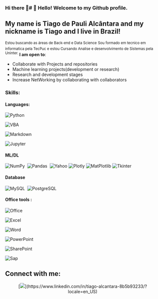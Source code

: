 ### Hi there 👋# 👋 Hello! Welcome to my Github profile.
## My name is Tiago de Pauli Alcântara and my nickname is Tiago and I live in Brazil!
<sup>Estou buscando as áreas de Back-end e Data Science</sup>
<sup>Sou formado em tecnico em informatica pela TecPuc e estou Cursando Analise e desenvolvimento de Sistemas pela Uninter.
</sup>
 **I am open to**:
 - Collaborate with Projects and repositories
 - Machine learning projects(development or research)
 - Research and development stages
 - Increase NetWorking by collaborating with collaborators

### Skills:

#### Languages:
![Python](https://img.shields.io/badge/Python-3776AB?style=for-the-badge&logo=python&logoColor=white)&nbsp;

![VBA](https://img.shields.io/badge/Excel_VBA-217346?style=for-the-badge&logo=microsoft-excel&logoColor=white)&nbsp;

![Markdown](https://img.shields.io/badge/markdown-%23000000.svg?style=for-the-badge&logo=markdown&logoColor=white)&nbsp;

![Jupyter](https://img.shields.io/badge/Jupyter-%23000000.svg?style=for-the-badge&logo=Jupyter&logoColor=orange&labelColor=white&color=orange)&nbsp;

#### ML/DL

![NumPy](https://img.shields.io/badge/numpy-%23013243.svg?style=for-the-badge&logo=numpy&logoColor=white)&nbsp;
![Pandas](https://img.shields.io/badge/pandas-%23150458.svg?style=for-the-badge&logo=pandas&logoColor=white)&nbsp;
![Yahoo](https://img.shields.io/badge/yFinace-blueviolet/?style=for-the-badge&logo=yahoo&logoColor=violet&logoWidth=30&labelColor=white&color=blueviolet)
![Plotly](https://img.shields.io/badge/Plotly-%233F4F75.svg?style=for-the-badge&logo=plotly&logoColor=white)
![MatPlotlib](https://img.shields.io/badge/Matplotlib-%233F4F75.svg?style=for-the-badge&logo=plotly&logoColor=white)
![Tkinter](https://img.shields.io/badge/Tkinter-181818?style=for-the-badge&logo=supabase&logoColor=white)

#### Database

![MySQL](https://img.shields.io/badge/MySQL-00000F?style=for-the-badge&logo=mysql&logoColor=white)&nbsp;
![PostgreSQL](https://img.shields.io/badge/PostgreSQL-316192?style=for-the-badge&logo=postgresql&logoColor=white)&nbsp;



#### Office tools :
![Office](https://img.shields.io/badge/Microsoft_Office-D83B01?style=for-the-badge&logo=microsoft-office&logoColor=white)&nbsp;

![Excel](https://img.shields.io/badge/Microsoft_Excel-217346?style=for-the-badge&logo=microsoft-excel&logoColor=white)&nbsp;
![]()&nbsp;

![Word](https://img.shields.io/badge/Microsoft_Word-2B579A?style=for-the-badge&logo=microsoft-word&logoColor=white)&nbsp;

![PowerPoint](https://img.shields.io/badge/Microsoft_PowerPoint-B7472A?style=for-the-badge&logo=microsoft-powerpoint&logoColor=white)&nbsp;

![SharePoint](https://img.shields.io/badge/Microsoft_SharePoint-0078D4?style=for-the-badge&logo=microsoft-sharepoint&logoColor=white)&nbsp;

![Sap](https://img.shields.io/badge/SAP-0FAAFF?style=for-the-badge&logo=sap&logoColor=white)&nbsp;

## Connect with me:
<p align ="center">
[<img src="https://img.shields.io/badge/linkedin-%2312100E.svg?&style=for-the-badge&logo=linkedin&logoColor=white&color=black" />](https://www.linkedin.com/in/tiago-alcantara-8b5b93233/?locale=en_US)
</p>
